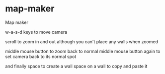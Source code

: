 # map-maker
Map maker

w-a-s-d keys to move camera

scroll to zoom in and out
although you can't place any walls when zoomed

middle mouse button to zoom back to normal
middle mouse button again to set camera back to its normal spot

and finally space to create a wall
space on a wall to copy and paste it
